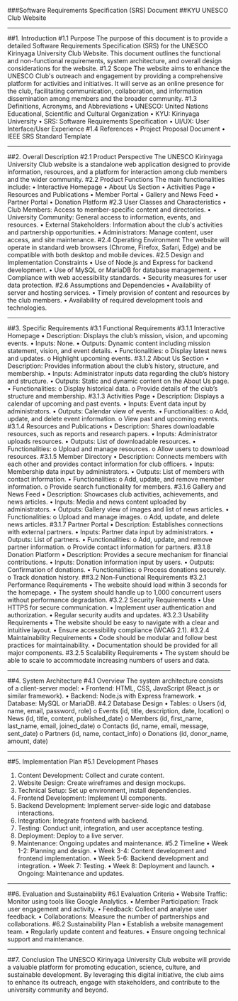 ###Software Requirements Specification (SRS) Document
##KYU UNESCO Club Website
________________________________________
##1. Introduction
#1.1 Purpose
The purpose of this document is to provide a detailed Software Requirements Specification (SRS) for the UNESCO Kirinyaga University Club Website. This document outlines the functional and non-functional requirements, system architecture, and overall design considerations for the website.
#1.2 Scope
The website aims to enhance the UNESCO Club's outreach and engagement by providing a comprehensive platform for activities and initiatives. It will serve as an online presence for the club, facilitating communication, collaboration, and information dissemination among members and the broader community.
#1.3 Definitions, Acronyms, and Abbreviations
•	UNESCO: United Nations Educational, Scientific and Cultural Organization
•	KYU: Kirinyaga University
•	SRS: Software Requirements Specification
•	UI/UX: User Interface/User Experience
#1.4 References
•	Project Proposal Document
•	IEEE SRS Standard Template
________________________________________
##2. Overall Description
#2.1 Product Perspective
The UNESCO Kirinyaga University Club website is a standalone web application designed to provide information, resources, and a platform for interaction among club members and the wider community.
#2.2 Product Functions
The main functionalities include:
•	Interactive Homepage
•	About Us Section
•	Activities Page
•	Resources and Publications
•	Member Portal
•	Gallery and News Feed
•	Partner Portal
•	Donation Platform
#2.3 User Classes and Characteristics
•	Club Members: Access to member-specific content and directories.
•	University Community: General access to information, events, and resources.
•	External Stakeholders: Information about the club's activities and partnership opportunities.
•	Administrators: Manage content, user access, and site maintenance.
#2.4 Operating Environment
The website will operate in standard web browsers (Chrome, Firefox, Safari, Edge) and be compatible with both desktop and mobile devices.
#2.5 Design and Implementation Constraints
•	Use of Node.js and Express for backend development.
•	Use of MySQL or MariaDB for database management.
•	Compliance with web accessibility standards.
•	Security measures for user data protection.
#2.6 Assumptions and Dependencies
•	Availability of server and hosting services.
•	Timely provision of content and resources by the club members.
•	Availability of required development tools and technologies.
________________________________________
##3. Specific Requirements
#3.1 Functional Requirements
#3.1.1 Interactive Homepage
•	Description: Displays the club’s mission, vision, and upcoming events.
•	Inputs: None.
•	Outputs: Dynamic content including mission statement, vision, and event details.
•	Functionalities:
o	Display latest news and updates.
o	Highlight upcoming events.
#3.1.2 About Us Section
•	Description: Provides information about the club’s history, structure, and membership.
•	Inputs: Administrator inputs data regarding the club’s history and structure.
•	Outputs: Static and dynamic content on the About Us page.
•	Functionalities:
o	Display historical data.
o	Provide details of the club’s structure and membership.
#3.1.3 Activities Page
•	Description: Displays a calendar of upcoming and past events.
•	Inputs: Event data input by administrators.
•	Outputs: Calendar view of events.
•	Functionalities:
o	Add, update, and delete event information.
o	View past and upcoming events.
#3.1.4 Resources and Publications
•	Description: Shares downloadable resources, such as reports and research papers.
•	Inputs: Administrator uploads resources.
•	Outputs: List of downloadable resources.
•	Functionalities:
o	Upload and manage resources.
o	Allow users to download resources.
#3.1.5 Member Directory
•	Description: Connects members with each other and provides contact information for club officers.
•	Inputs: Membership data input by administrators.
•	Outputs: List of members with contact information.
•	Functionalities:
o	Add, update, and remove member information.
o	Provide search functionality for members.
#3.1.6 Gallery and News Feed
•	Description: Showcases club activities, achievements, and news articles.
•	Inputs: Media and news content uploaded by administrators.
•	Outputs: Gallery view of images and list of news articles.
•	Functionalities:
o	Upload and manage images.
o	Add, update, and delete news articles.
#3.1.7 Partner Portal
•	Description: Establishes connections with external partners.
•	Inputs: Partner data input by administrators.
•	Outputs: List of partners.
•	Functionalities:
o	Add, update, and remove partner information.
o	Provide contact information for partners.
#3.1.8 Donation Platform
•	Description: Provides a secure mechanism for financial contributions.
•	Inputs: Donation information input by users.
•	Outputs: Confirmation of donations.
•	Functionalities:
o	Process donations securely.
o	Track donation history.
##3.2 Non-Functional Requirements
#3.2.1 Performance Requirements
•	The website should load within 3 seconds for the homepage.
•	The system should handle up to 1,000 concurrent users without performance degradation.
#3.2.2 Security Requirements
•	Use HTTPS for secure communication.
•	Implement user authentication and authorization.
•	Regular security audits and updates.
#3.2.3 Usability Requirements
•	The website should be easy to navigate with a clear and intuitive layout.
•	Ensure accessibility compliance (WCAG 2.1).
#3.2.4 Maintainability Requirements
•	Code should be modular and follow best practices for maintainability.
•	Documentation should be provided for all major components.
#3.2.5 Scalability Requirements
•	The system should be able to scale to accommodate increasing numbers of users and data.
________________________________________
##4. System Architecture
#4.1 Overview
The system architecture consists of a client-server model:
•	Frontend: HTML, CSS, JavaScript (React.js or similar framework).
•	Backend: Node.js with Express framework.
•	Database: MySQL or MariaDB.
#4.2 Database Design
•	Tables:
o	Users (id, name, email, password, role)
o	Events (id, title, description, date, location)
o	News (id, title, content, published_date)
o	Members (id, first_name, last_name, email, joined_date)
o	Contacts (id, name, email, message, sent_date)
o	Partners (id, name, contact_info)
o	Donations (id, donor_name, amount, date)
________________________________________
##5. Implementation Plan
#5.1 Development Phases
1.	Content Development: Collect and curate content.
2.	Website Design: Create wireframes and design mockups.
3.	Technical Setup: Set up environment, install dependencies.
4.	Frontend Development: Implement UI components.
5.	Backend Development: Implement server-side logic and database interactions.
6.	Integration: Integrate frontend with backend.
7.	Testing: Conduct unit, integration, and user acceptance testing.
8.	Deployment: Deploy to a live server.
9.	Maintenance: Ongoing updates and maintenance.
#5.2 Timeline
•	Week 1-2: Planning and design.
•	Week 3-4: Content development and frontend implementation.
•	Week 5-6: Backend development and integration.
•	Week 7: Testing.
•	Week 8: Deployment and launch.
•	Ongoing: Maintenance and updates.
________________________________________
##6. Evaluation and Sustainability
#6.1 Evaluation Criteria
•	Website Traffic: Monitor using tools like Google Analytics.
•	Member Participation: Track user engagement and activity.
•	Feedback: Collect and analyse user feedback.
•	Collaborations: Measure the number of partnerships and collaborations.
#6.2 Sustainability Plan
•	Establish a website management team.
•	Regularly update content and features.
•	Ensure ongoing technical support and maintenance.
________________________________________
##7. Conclusion
The UNESCO Kirinyaga University Club website will provide a valuable platform for promoting education, science, culture, and sustainable development. By leveraging this digital initiative, the club aims to enhance its outreach, engage with stakeholders, and contribute to the university community and beyond.


